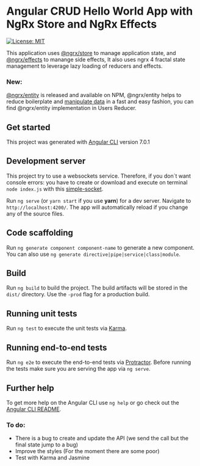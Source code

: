 # Angular CRUD Hello World App with NgRx Store and NgRx Effects
[![License: MIT](https://img.shields.io/badge/License-MIT-blue.svg)](https://opensource.org/licenses/MIT)


This application uses [@ngrx/store](https://github.com/ngrx/platform/blob/master/docs/store/README.md) to manage application state, and [@ngrx/effects](https://github.com/ngrx/platform/blob/master/docs/effects/README.md) to manange side effects, It also uses ngrx 4 fractal state management to leverage lazy loading of reducers and effects.

### New:
[@ngrx/entity](https://github.com/ngrx/platform/tree/master/docs/entity) is released and available on NPM, @ngrx/entity helps to reduce boilerplate and [manipulate data](https://i.imgur.com/2IGdFRB.jpg) in a fast and easy fashion, you can find @ngrx/entity implementation in Users Reducer.

## Get started 
This project was generated with [Angular CLI](https://github.com/angular/angular-cli) version 7.0.1

## Development server
This project try to use a websockets service. Therefore, if you don´t want console errors: you have to create or download and execute on terminal `node index.js` with this [simple-socket](https://github.com/YoelCieno/simple-socket).

Run `ng serve` (or `yarn start` if you use **yarn**) for a dev server. Navigate to `http://localhost:4200/`. The app will automatically reload if you change any of the source files.

## Code scaffolding
Run `ng generate component component-name` to generate a new component. You can also use `ng generate directive|pipe|service|class|module`.

## Build
Run `ng build` to build the project. The build artifacts will be stored in the `dist/` directory. Use the `-prod` flag for a production build.

## Running unit tests
Run `ng test` to execute the unit tests via [Karma](https://karma-runner.github.io).

## Running end-to-end tests
Run `ng e2e` to execute the end-to-end tests via [Protractor](http://www.protractortest.org/).
Before running the tests make sure you are serving the app via `ng serve`.

## Further help
To get more help on the Angular CLI use `ng help` or go check out the [Angular CLI README](https://github.com/angular/angular-cli/blob/master/README.md).

### To do:
- There is a bug to create and update the API (we send the call but the final state jump to a bug)
- Improve the styles (For the moment there are some poor)
- Test with Karma and Jasmine
